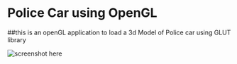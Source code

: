 # Police Car using OpenGL

##this is an openGL application to load a 3d Model of Police car using GLUT library

![screenshot here](/shots/car1.gif)
